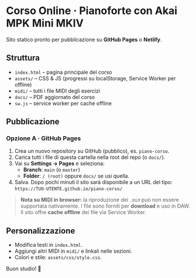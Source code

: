 
# Corso Online · Pianoforte con Akai MPK Mini MKIV

Sito statico pronto per pubblicazione su **GitHub Pages** o **Netlify**.

## Struttura
- `index.html` – pagina principale del corso
- `assets/` – CSS & JS (progressi su localStorage, Service Worker per offline)
- `midi/` – tutti i file MIDI degli esercizi
- `docs/` – PDF aggiornato del corso
- `sw.js` – service worker per cache offline

## Pubblicazione

### Opzione A · GitHub Pages
1. Crea un nuovo repository su GitHub (pubblico), es. `piano-corso`.
2. Carica tutti i file di questa cartella nella root del repo (o `docs/`).
3. Vai su **Settings → Pages** e seleziona:
   - **Branch**: `main` (o `master`)
   - **Folder**: `/ (root)` oppure `docs/` se usi quella.
4. Salva. Dopo pochi minuti il sito sarà disponibile a un URL del tipo:
   `https://TUO-UTENTE.github.io/piano-corso/`

> **Nota su MIDI in browser:** la riproduzione dei `.mid` può non essere supportata nativamente. I file sono forniti per **download** e uso in DAW. Il sito offre **cache offline** dei file via Service Worker.

## Personalizzazione
- Modifica testi in `index.html`.
- Aggiungi altri MIDI in `midi/` e linkali nelle sezioni.
- Colori e stile: `assets/css/style.css`.

Buon studio! 🎹
